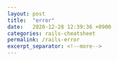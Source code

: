 ```yaml
---
layout: post
title:  "error"
date:   2020-12-28 12:39:36 +0900
categories: rails-cheatsheet
permalink: /rails-error
excerpt_separator: <!--more-->
---
```



